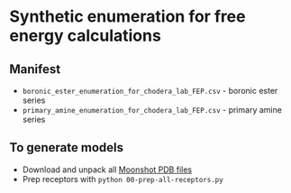 # Synthetic enumeration for free energy calculations

## Manifest
* `boronic_ester_enumeration_for_chodera_lab_FEP.csv` - boronic ester series
* `primary_amine_enumeration_for_chodera_lab_FEP.csv` - primary amine series

## To generate models

* Download and unpack all [Moonshot PDB files](https://fragalysis.diamond.ac.uk/media/targets/Mpro.zip)
* Prep receptors with `python 00-prep-all-receptors.py`
